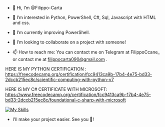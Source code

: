 - 👋 Hi, I’m @Filippo-Carta
  
- 👀 I’m interested in Python, PowerShell, C#, Sql, Javascript with HTML and css.
- 🌱 I’m currently improving PowerShell.
  
- 💞️ I’m looking to collaborate on a project with someone!
- 📫 How to reach me: You can contact me on Telegram at FilippoCcane_ or contact me at filippocarta090@gmail.com .

HERE IS MY PYTHON CERTIFICATION : https://freecodecamp.org/certification/fcc9413ca9b-17b4-4e75-bd33-2dccb215ec8c/scientific-computing-with-python-v7

HERE IS MY C# CERTIFICATE WITH MICROSOFT: https://www.freecodecamp.org/certification/fcc9413ca9b-17b4-4e75-bd33-2dccb215ec8c/foundational-c-sharp-with-microsoft

[![My Skills](https://skillicons.dev/icons?i=js,html,css,bash,cs,cpp,linux,npm,py,raspberrypi,stackoverflow,visualstudio,vscode,powershell,git,dotnet,php)](https://skillicons.dev)


- I'll make your project easier. See you 👋!
<!---
Filippo-Carta/Filippo-Carta is a ✨ special ✨ repository because its `README.md` (this file) appears on your GitHub profile.
You can click the Preview link to take a look at your changes.
--->


